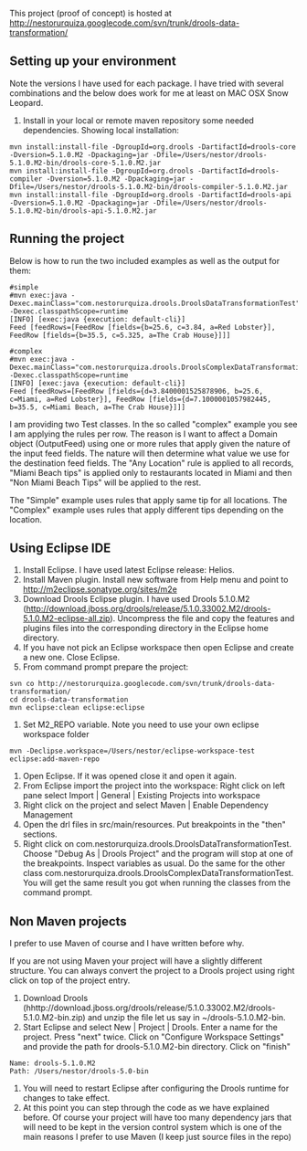 This project (proof of concept) is hosted at http://nestorurquiza.googlecode.com/svn/trunk/drools-data-transformation/


## Setting up your environment ##
Note the versions I have used for each package. I have tried with several combinations and the below does work for me at least on MAC OSX Snow Leopard.

  1. Install in your local or remote maven repository some needed dependencies. Showing local installation:
```
mvn install:install-file -DgroupId=org.drools -DartifactId=drools-core -Dversion=5.1.0.M2 -Dpackaging=jar -Dfile=/Users/nestor/drools-5.1.0.M2-bin/drools-core-5.1.0.M2.jar 
mvn install:install-file -DgroupId=org.drools -DartifactId=drools-compiler -Dversion=5.1.0.M2 -Dpackaging=jar -Dfile=/Users/nestor/drools-5.1.0.M2-bin/drools-compiler-5.1.0.M2.jar 
mvn install:install-file -DgroupId=org.drools -DartifactId=drools-api -Dversion=5.1.0.M2 -Dpackaging=jar -Dfile=/Users/nestor/drools-5.1.0.M2-bin/drools-api-5.1.0.M2.jar 
```

## Running the project ##
Below is how to run the two included examples as well as the output for them:
```
#simple
#mvn exec:java -Dexec.mainClass="com.nestorurquiza.drools.DroolsDataTransformationTest" -Dexec.classpathScope=runtime
[INFO] [exec:java {execution: default-cli}]
Feed [feedRows=[FeedRow [fields={b=25.6, c=3.84, a=Red Lobster}], FeedRow [fields={b=35.5, c=5.325, a=The Crab House}]]]

#complex
#mvn exec:java -Dexec.mainClass="com.nestorurquiza.drools.DroolsComplexDataTransformationTest" -Dexec.classpathScope=runtime
[INFO] [exec:java {execution: default-cli}]
Feed [feedRows=[FeedRow [fields={d=3.8400001525878906, b=25.6, c=Miami, a=Red Lobster}], FeedRow [fields={d=7.1000001057982445, b=35.5, c=Miami Beach, a=The Crab House}]]]
```

I am providing two Test classes. In the so called "complex" example you see I am applying the rules per row. The reason is I want to affect a Domain object (OutputFeed) using one or more rules that apply given the nature of the input feed fields. The nature will then determine what value we use for the destination feed fields. The "Any Location" rule is applied to all records, "Miami Beach tips" is applied only to restaurants located in Miami and then "Non Miami Beach Tips" will be applied to the rest.

The "Simple" example uses rules that apply same tip for all locations.
The "Complex" example uses rules that apply different tips depending on the location.

## Using Eclipse IDE ##
  1. Install Eclipse. I have used latest Eclipse release: Helios.
  1. Install Maven plugin. Install new software from Help menu and point to http://m2eclipse.sonatype.org/sites/m2e
  1. Download Drools Eclipse plugin. I have used Drools 5.1.0.M2 (http://download.jboss.org/drools/release/5.1.0.33002.M2/drools-5.1.0.M2-eclipse-all.zip). Uncompress the file and copy the features and plugins files into the corresponding directory in the Eclipse home directory.
  1. If you have not pick an Eclipse workspace then open Eclipse and create a new one. Close Eclipse.
  1. From command prompt prepare the project:
```
svn co http://nestorurquiza.googlecode.com/svn/trunk/drools-data-transformation/
cd drools-data-transformation
mvn eclipse:clean eclipse:eclipse
```
1. Set M2\_REPO variable. Note you need to use your own eclipse workspace folder
```
mvn -Declipse.workspace=/Users/nestor/eclipse-workspace-test eclipse:add-maven-repo
```
  1. Open Eclipse. If it was opened close it and open it again.
  1. From Eclipse import the project into the workspace: Right click on left pane select Import | General | Existing Projects into workspace
  1. Right click on the project and select Maven | Enable Dependency Management
  1. Open the drl files in src/main/resources. Put breakpoints in the "then" sections.
  1. Right click on com.nestorurquiza.drools.DroolsDataTransformationTest. Choose "Debug As | Drools Project" and the program will stop at one of the breakpoints. Inspect variables as usual. Do the same for the other class com.nestorurquiza.drools.DroolsComplexDataTransformationTest. You will get the same result you got when running the classes from the command prompt.

## Non Maven projects ##
I prefer to use Maven of course and I have written before why.

If you are not using Maven your project will have a slightly different structure. You can always convert the project to a Drools project using right click on top of the project entry.

  1. Download Drools (hhttp://download.jboss.org/drools/release/5.1.0.33002.M2/drools-5.1.0.M2-bin.zip) and unzip the file let us say in ~/drools-5.1.0.M2-bin.
  1. Start Eclipse and select New | Project | Drools. Enter a name for the project. Press "next" twice. Click on "Configure Workspace Settings" and provide the path for drools-5.1.0.M2-bin directory. Click on "finish"
```
Name: drools-5.1.0.M2
Path: /Users/nestor/drools-5.0-bin
```
  1. You will need to restart Eclipse after configuring the Drools runtime for changes to take effect.
  1. At this point you can step through the code as we have explained before. Of course your project will have too many dependency jars that will need to be kept in the version control system which is one of the main reasons I prefer to use Maven (I keep just source files in the repo)